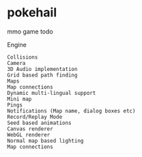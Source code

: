 # pokehail
mmo game todo


Engine

    Collisions
    Camera
    3D Audio implementation
    Grid based path finding
    Maps
    Map connections
    Dynamic multi-lingual support
    Mini map
    Pings
    Notifications (Map name, dialog boxes etc)
    Record/Replay Mode
    Seed based animations
    Canvas renderer
    WebGL renderer
    Normal map based lighting
    Map connections
